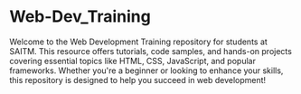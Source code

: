 # Web-Dev_Training
Welcome to the Web Development Training repository for students at  SAITM. This resource offers tutorials, code samples, and hands-on projects covering essential topics like HTML, CSS, JavaScript, and popular frameworks. Whether you're a beginner or looking to enhance your skills, this repository is designed to help you succeed in web development!
